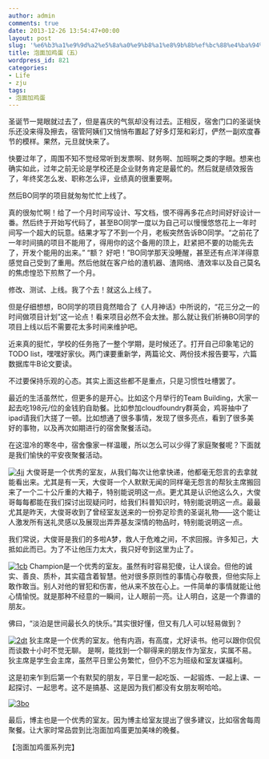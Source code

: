 ```yaml
---
author: admin
comments: true
date: 2013-12-26 13:54:47+00:00
layout: post
slug: '%e6%b3%a1%e9%9d%a2%e5%8a%a0%e9%b8%a1%e8%9b%8b%ef%bc%88%e4%ba%94%ef%bc%89'
title: 泡面加鸡蛋（五）
wordpress_id: 821
categories:
- Life
- zju
tags:
- 泡面加鸡蛋
---
```


圣诞节一晃眼就过去了，但是喜庆的气氛却没有过去。正相反，宿舍门口的圣诞快乐还没来得及擦去，宿管阿姨们又悄悄布置起了好多灯笼和彩灯，俨然一副欢度春节的模样。果然，元旦就快来了。

快要过年了，周围不知不觉经常听到发票啊、财务啊、加班啊之类的字眼。想来也确实如此，过年之前无论是学校还是企业财务肯定是最忙的。然后就是绩效报告了，年终奖怎么发、职称怎么评，业绩真的很重要啊。

然后BO同学的项目就匆匆忙忙上线了。

真的很匆忙啊！给了一个月时间写设计、写文档，恨不得再多花点时间好好设计一番。然后终于开始写代码了，甚至BO同学一度以为自己可以慢慢悠悠花上一年时间写一个超大的玩意。结果才写了不到一个月，老板突然告诉BO同学。“之前花了一年时间搞的项目不能用了，得用你的这个备用的顶上，赶紧把不要的功能先去了，开发个能用的出来。” “额？ 好吧！”BO同学那天没睡醒，甚至还有点洋洋得意感觉自己受到了重用。然后他就在客户给的渣机器、渣网络、渣效率以及自己莫名的焦虑惶恐下煎熬了一个月。

修改、测试、上线。我了个去！就这么上线了。

但是仔细想想，BO同学的项目竟然暗合了《人月神话》中所说的，“花三分之一的时间做项目计划”这一论点！看来项目必然不会太挫。那么就让我们祈祷BO同学的项目上线以后不需要花太多时间来维护吧。

近来真的挺忙，学校的任务拖了一整个学期，是时候还了。打开自己印象笔记的TODO list，嘿嘿好家伙。两门课要重新学，两篇论文、两份技术报告要写，六篇数据库牛B论文要读。

不过要保持乐观的心态。其实上面这些都不是重点，只是习惯性吐槽罢了。
<!-- more -->
最近的生活虽然忙，但更多的是开心。比如这个月举行的Team Building，大家一起去吃198元/位的金钱豹自助餐。比如参加cloudfoundry群英会，鸡哥抽中了ipad请我们大搓了一顿。比如想通了很多事情，发现了很多亮点，看到了很多美好的事物，以及再次如期进行的宿舍聚餐活动。

在这湿冷的寒冬中，宿舍像家一样温暖，所以怎么可以少得了家庭聚餐呢？下面就是我们愉快的平安夜聚餐活动。

[![4jj](https://wonderflow.info/images/2013-12-26-e6b3a1e99da2e58aa0e9b8a1e89b8befbc88e4ba94efbc89/4jj-169x300.jpg)](https://wonderflow.info/images/2013-12-26-e6b3a1e99da2e58aa0e9b8a1e89b8befbc88e4ba94efbc89/4jj.jpg)
大俊哥是一个优秀的室友，从我们每次让他拿快递，他都毫无怨言的去拿就能看出来。尤其是有一天，大俊哥一个人默默无闻的同样毫无怨言的帮狄主席搬回来了一个二十公斤重的大箱子，特别能说明这一点。更尤其是认识他这么久，大俊哥每每都能在我们探讨出现疑问时，给我们科普知识时，特别能说明这一点。最最尤其是昨天，大俊哥收到了曾经室友送来的一份弥足珍贵的圣诞礼物——这个能让人激发所有送礼灵感以及展现出弄弄基友深情的物品时，特别能说明这一点。

我们常说，大俊哥是我们的多啦A梦，救人于危难之间，不求回报。许多知己，大抵如此而已。为了不让他压力太大，我只好夸到这里为止了。

[![1cb](https://wonderflow.info/images/2013-12-26-e6b3a1e99da2e58aa0e9b8a1e89b8befbc88e4ba94efbc89/1cb-169x300.jpg)](https://wonderflow.info/images/2013-12-26-e6b3a1e99da2e58aa0e9b8a1e89b8befbc88e4ba94efbc89/1cb.jpg)
Champion是一个优秀的室友。虽然有时容易犯傻，让人误会。但他的诚实、善良、质朴，其实蕴含着智慧。他对很多原则性的事情心存敬畏，但他实际上敢作敢当。别人对他的冒犯和伤害，他从来不放在心上。一件简单的事情就能让他心情愉悦。就是那种不经意的一瞬间，让人眼前一亮。让人明白，这是一个靠谱的朋友。

佛曰，“淡泊是世间最长久的快乐。”其实很好懂，但又有几人可以轻易做到？

[![2dt](https://wonderflow.info/images/2013-12-26-e6b3a1e99da2e58aa0e9b8a1e89b8befbc88e4ba94efbc89/2dt-169x300.jpg)](https://wonderflow.info/images/2013-12-26-e6b3a1e99da2e58aa0e9b8a1e89b8befbc88e4ba94efbc89/2dt.jpg)
狄主席是一个优秀的室友。他有内涵，有高度，尤好读书。他可以跟你侃侃而谈数十小时不觉无聊。
是啊，能找到一个聊得来的朋友作为室友，实属不易。
狄主席是学生会主席，虽然平日里公务繁忙，但仍不忘为班级和室友谋福利。

这是初来乍到后第一个有默契的朋友，平日里一起吃饭、一起锻炼、一起上课、一起探讨、一起思考。这不是搞基、这是因为我们都没有女朋友啊哈哈。

[![3bo](https://wonderflow.info/images/2013-12-26-e6b3a1e99da2e58aa0e9b8a1e89b8befbc88e4ba94efbc89/3bo-169x300.jpg)](https://wonderflow.info/images/2013-12-26-e6b3a1e99da2e58aa0e9b8a1e89b8befbc88e4ba94efbc89/3bo.jpg)

最后，博主也是一个优秀的室友。因为博主给室友提出了很多建议，比如宿舍每周聚餐。让大家时常品尝到比泡面加鸡蛋更加美味的晚餐。

【泡面加鸡蛋系列完】
